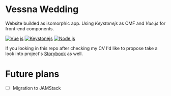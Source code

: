 # Vessna Wedding

Website builded as isomorphic app. Using _Keystonejs_ as CMF and _Vue.js_ for front-end components.

[![Vue js](https://image.ibb.co/jYMzWw/vuejs.png)](https://vuejs.org/v2/guide/) [![Keystonejs](https://image.ibb.co/cZN6Bw/keystonejs.png)](http://keystonejs.com/docs/) [![Node.js](https://image.ibb.co/g4FhjG/nodejs.png)](https://nodejs.org/en/docs/)

If you looking in this repo after checking my CV I'd like to propose take a look into project's [Storybook](https://followyouhome.github.io/vessna-wedding/) as well.

# Future plans

* [ ] Migration to JAMStack
